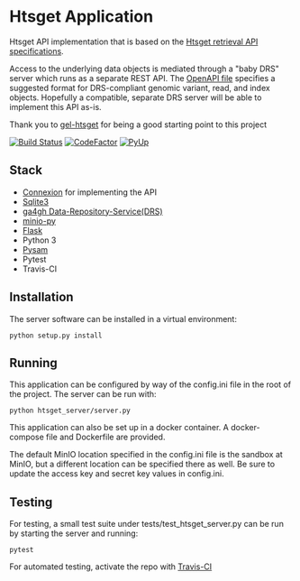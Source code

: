# Htsget Application

<!-- Testing... -->

Htsget API implementation that is based on the [Htsget retrieval API specifications](http://samtools.github.io/hts-specs/htsget.html).

Access to the underlying data objects is mediated through a "baby DRS" server which runs as a separate REST API. The [OpenAPI file](htsget_server/drs_openapi.yml) specifies a suggested format for DRS-compliant genomic variant, read, and index objects. Hopefully a compatible, separate DRS server will be able to implement this API as-is.


Thank you to [gel-htsget](https://github.com/genomicsengland/gel-htsget) for being a good starting point to this project

[![Build Status](https://travis-ci.org/CanDIG/htsget_app.svg?branch=master)](https://travis-ci.org/CanDIG/htsget_app)
[![CodeFactor](https://www.codefactor.io/repository/github/CanDIG/htsget_app/badge)](https://www.codefactor.io/repository/github/CanDIG/htsget_app)
[![PyUp](https://pyup.io/repos/github/CanDIG/htsget_app/shield.svg)](https://pyup.io/repos/github/CanDIG/htsget_app/)

## Stack
- [Connexion](https://github.com/zalando/connexion) for implementing the API
- [Sqlite3](https://www.sqlite.org/index.html)
- [ga4gh Data-Repository-Service(DRS)](https://github.com/ga4gh/data-repository-service-schemas)
- [minio-py](https://github.com/minio/minio-py)
- [Flask](http://flask.pocoo.org/)
- Python 3
- [Pysam](https://pysam.readthedocs.io/en/latest/api.html)
- Pytest
- Travis-CI

## Installation

The server software can be installed in a virtual environment:
```
python setup.py install
```

## Running

This application can be configured by way of the config.ini file in the root of the project.
The server can be run with: 

```
python htsget_server/server.py
```

This application can also be set up in a docker container. A docker-compose file and Dockerfile are provided.

The default MinIO location specified in the config.ini file is the sandbox at MinIO, but a different location can be specified there as well. Be sure to update the access key and secret key values in config.ini.


## Testing

For testing, a small test suite under tests/test_htsget_server.py can be run by starting the server and running:

```
pytest
```

For automated testing, activate the repo with [Travis-CI](https://travis-ci.com/getting_started)

